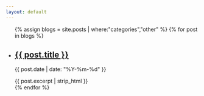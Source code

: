 ```yaml
---
layout: default
---
```


<div class="article-list">
  <ul>
    {% assign blogs = site.posts | where:"categories","other" %}
    {% for post in blogs %}
      <li>
        <h2><a href="{{ post.url }}">{{ post.title }}</a></h2>
        <p class="author">
          <span class="date">{{ post.date | date: "%Y-%m-%d" }}</span>
        </p>
        <div class="excerpt">
          {{ post.excerpt | strip_html }}
        </div>
      </li>
    {% endfor %}
  </ul>
</div>